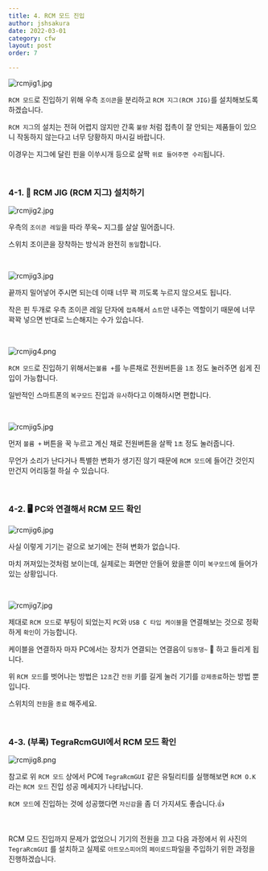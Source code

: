 ```yaml
---
title: 4. RCM 모드 진입
author: jshsakura
date: 2022-03-01
category: cfw
layout: post
order: 7

---
```


![rcmjig1.jpg](../assets/images/2022-03-01-RCM/a83bafa5d68d166a0dd934f02664d90d31075e2e.jpg)

`RCM 모드`로 진입하기 위해 우측 `조이콘`을 분리하고 `RCM 지그(RCM JIG)`를 설치해보도록 하겠습니다.

`RCM 지그`의 설치는 전혀 어렵지 않지만 간혹 `불량` 처럼 접촉이 잘 안되는 제품들이 있으니 작동하지 않는다고 너무 당황하지 마시길 바랍니다.

이경우는 지그에 달린 핀을 이쑤시개 등으로 살짝 `위로 들어주면 수리`됩니다.

<br>

### 4-1. 🧰 RCM JIG (RCM 지그) 설치하기

![rcmjig2.jpg](../assets/images/2022-03-01-RCM/0662e1b1e8e58361f23775120bcc3b89928a6f91.jpg)

우측의 `조이콘 레일`을 따라 쭈욱~ 지그를 살살 밀어줍니다.

스위치 조이콘을 장착하는 방식과 완전히 `동일`합니다.

<br>

![rcmjig3.jpg](../assets/images/2022-03-01-RCM/67f3e921edf35aaa3c9b7182dcdffbaf5a918759.jpg)

끝까지 밀어넣어 주시면 되는데 이때 너무 꽉 끼도록 누르지 않으셔도 됩니다.

작은 핀 두개로 우측 조이콘 레일 단자에 `접촉`해서 `쇼트`만 내주는 역할이기 때문에 너무 꽉꽉 넣으면 반대로 느슨해지는 수가 있습니다.

<br>

![rcmjig4.png](../assets/images/2022-03-01-RCM/1653d2df2f389d3f1d7241adab2dabbdadfbb3c7.png)

`RCM 모드`로 진입하기 위해서는`볼륨 +`를 누른채로 전원버튼을 `1초` 정도 눌러주면 쉽게 진입이 가능합니다.

일반적인 스마트폰의 `복구모드` 진입과 `유사`하다고 이해하시면 편합니다.

<br>

![rcmjig5.jpg](../assets/images/2022-03-01-RCM/129d661b22f9d481bd04f0d896498974bfdb88dc.jpg)

먼저 `볼륨 +` 버튼을 꾹 누르고 계신 채로 전원버튼을 살짝 `1초` 정도 눌러줍니다.

무언가 소리가 난다거나 특별한 변화가 생기진 않기 때문에 `RCM 모드`에 들어간 것인지 만건지 어리둥절 하실 수 있습니다.

<br>

### 4-2. 🖥 PC와 연결해서 RCM 모드 확인

![rcmjig6.jpg](../assets/images/2022-03-01-RCM/876f4284fd61f8949b4e8c4b745608f2f0f392da.jpg)

사실 이렇게 기기는 겉으로 보기에는 전혀 변화가 없습니다.

마치 꺼져있는것처럼 보이는데, 실제로는 화면만 안들어 왔을뿐 이미 `복구모드`에 들어가 있는 상황입니다.

<br>

![rcmjig7.jpg](../assets/images/2022-03-01-RCM/a104a4e05756a2f679a7a4a0fa9ebe5f78c44d26.jpg)

제대로 `RCM 모드`로 부팅이 되었는지 `PC`와 `USB C 타입 케이블`을 연결해보는 것으로 정확하게 `확인`이 가능합니다.

케이블을 연결하자 마자 PC에서는 장치가 연결되는 연결음이 `딩동댕~` 📢 하고 들리게 됩니다.

위 `RCM 모드`를 벗어나는 방법은 `12초`간 `전원` 키를 길게 눌러 기기를 `강제종료`하는 방법 뿐입니다.

스위치의 `전원`을 `종료` 해주세요.

<br>

### 4-3. (부록) TegraRcmGUI에서 RCM 모드 확인

![rcmjig8.png](../assets/images/2022-03-01-RCM/81903b9c0b94328c32eddef744509abdc94bee9e.png)

참고로 위 `RCM 모드` 상에서 PC에 `TegraRcmGUI` 같은 유틸리티를 실행해보면 `RCM O.K` 라는 `RCM 모드` 진입 성공 메세지가 나타납니다.

`RCM 모드`에 진입하는 것에 성공했다면 `자신감`을 좀 더 가지셔도 좋습니다.👍

<br>

RCM 모드 진입까지 문제가 없었으니 기기의 전원을 끄고 다음 과정에서 위 사진의 `TegraRcmGUI` 를 설치하고 실제로 `아트모스피어`의 `페이로드`파일을 주입하기 위한 과정을 진행하겠습니다.
